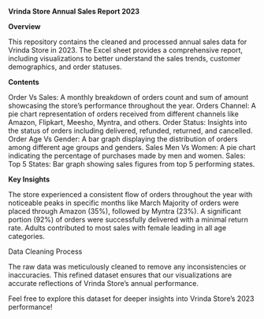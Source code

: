 **Vrinda Store Annual Sales Report 2023**

**Overview**

This repository contains the cleaned and processed annual sales data for Vrinda Store in 2023. The Excel sheet provides a comprehensive report, including visualizations to better understand the sales trends, customer demographics, and order statuses.

**Contents**

Order Vs Sales: A monthly breakdown of orders count and sum of amount showcasing the store’s performance throughout the year.
Orders Channel: A pie chart representation of orders received from different channels like Amazon, Flipkart, Meesho, Myntra, and others.
Order Status: Insights into the status of orders including delivered, refunded, returned, and cancelled.
Order Age Vs Gender: A bar graph displaying the distribution of orders among different age groups and genders.
Sales Men Vs Women: A pie chart indicating the percentage of purchases made by men and women.
Sales: Top 5 States: Bar graph showing sales figures from top 5 performing states.

**Key Insights**

The store experienced a consistent flow of orders throughout the year with noticeable peaks in specific months like March
Majority of orders were placed through Amazon (35%), followed by Myntra (23%).
A significant portion (92%) of orders were successfully delivered with a minimal return rate.
Adults contributed to most sales with female leading in all age categories.

Data Cleaning Process

The raw data was meticulously cleaned to remove any inconsistencies or inaccuracies. This refined dataset ensures that our visualizations are accurate reflections of Vrinda Store’s annual performance.

Feel free to explore this dataset for deeper insights into Vrinda Store’s 2023 performance!
